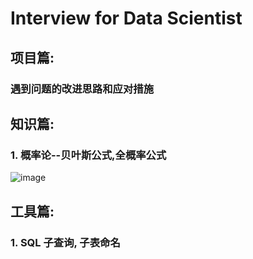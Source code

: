 # Interview for Data Scientist

## 项目篇:
### 遇到问题的改进思路和应对措施

## 知识篇:
### 1. 概率论--贝叶斯公式,全概率公式
![image](https://github.com/whw199833/2021_for_work/blob/master/images/b31aa378530e552127512be06a522b70.svg)
## 工具篇:
### 1. SQL 子查询, 子表命名
